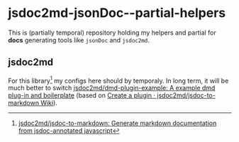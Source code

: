 # jsdoc2md-jsonDoc--partial-helpers
This is (partially temporal) repository holding my helpers and partial for **docs** generating tools like `jsonDoc` and `jsdoc2md`.

## jsdoc2md
For this library[^jsdoc2md] my configs here should by temporaly. In long term, it will be much better to switch [jsdoc2md/dmd-plugin-example: A example dmd plug-in and boilerplate](https://github.com/jsdoc2md/dmd-plugin-example) (based on [Create a plugin · jsdoc2md/jsdoc-to-markdown Wiki](https://github.com/jsdoc2md/jsdoc-to-markdown/wiki/Create-a-plugin#create-a-plugin)).

[^jsdoc2md]: [jsdoc2md/jsdoc-to-markdown: Generate markdown documentation from jsdoc-annotated javascript](https://github.com/jsdoc2md/jsdoc-to-markdown)